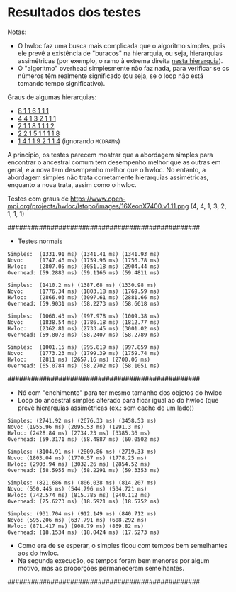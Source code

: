 # Resultados dos testes

Notas:
- O hwloc faz uma busca mais complicada que o algoritmo simples, pois ele prevê
a existência de "buracos" na hierarquia, ou seja, hierarquias assimétricas
(por exemplo, o ramo à extrema direita [nesta hierarquia](/artigos/relações.png)).
- O "algoritmo" overhead simplesmente não faz nada,
para verificar se os números têm realmente significado
(ou seja, se o loop não está tomando tempo significativo).

Graus de algumas hierarquias:
- [8 1 1 6 1 1 1](https://www.open-mpi.org/projects/hwloc/lstopo/images/8Opteron8400.v1.11.png)
- [4 4 1 3 2 1 1 1](https://www.open-mpi.org/projects/hwloc/lstopo/images/16XeonX7400.v1.11.png)
- [2 1 1 8 1 1 1 2](https://www.open-mpi.org/projects/hwloc/lstopo/images/2XeonE5+2ocl.v1.11.png)
- [2 2 1 5 1 1 1 1 8](https://www.open-mpi.org/projects/hwloc/lstopo/images/2Power8.v1.11.png)
- [1 4 1 1 9 2 1 1 4](https://www.open-mpi.org/projects/hwloc/lstopo/images/KNL.SNC4.H50.v1.11.png) (ignorando `MCDRAM`s)

A princípio, os testes parecem mostrar que a abordagem simples para encontrar
o ancestral comum tem desempenho melhor que as outras em geral, e a nova
tem desempenho melhor que o hwloc.
No entanto, a abordagem simples não trata corretamente hierarquias assimétricas,
enquanto a nova trata, assim como o hwloc.

Testes com graus de
https://www.open-mpi.org/projects/hwloc/lstopo/images/16XeonX7400.v1.11.png
(4, 4, 1, 3, 2, 1, 1, 1)

#################################################

- Testes normais
```
Simples:  (1331.91 ms) (1341.41 ms) (1341.93 ms)
Novo:     (1747.46 ms) (1759.96 ms) (1756.78 ms)
Hwloc:    (2807.05 ms) (3051.18 ms) (2904.44 ms)
Overhead: (59.2883 ms) (59.1166 ms) (59.4811 ms)

Simples:  (1410.2 ms) (1387.68 ms) (1330.98 ms)
Novo:     (1776.34 ms) (1803.18 ms) (1769.59 ms)
Hwloc:    (2866.03 ms) (3097.61 ms) (2881.66 ms)
Overhead: (59.9031 ms) (58.2273 ms) (58.6618 ms)
```


```
Simples:  (1060.43 ms) (997.978 ms) (1009.38 ms)
Novo:     (1838.54 ms) (1786.18 ms) (1812.77 ms)
Hwloc:    (2362.81 ms) (2733.45 ms) (3001.02 ms)
Overhead: (59.8078 ms) (58.2407 ms) (58.2789 ms)

Simples:  (1001.15 ms) (995.819 ms) (997.859 ms)
Novo:     (1773.23 ms) (1799.39 ms) (1759.74 ms)
Hwloc:    (2811 ms) (2657.16 ms) (2700.06 ms)
Overhead: (65.0784 ms) (58.2702 ms) (58.1051 ms)
```

#################################################

- Nó com "enchimento" para ter mesmo tamanho dos objetos do hwloc
- Loop do ancestral simples alterado para ficar igual ao do hwloc
(que prevê hierarquias assimétricas (ex.: sem cache de um lado))

```
Simples: (2741.92 ms) (2676.33 ms) (3458.53 ms)
Novo: (1955.96 ms) (2095.53 ms) (1991.3 ms)
Hwloc: (2428.84 ms) (2734.23 ms) (3385.36 ms)
Overhead: (59.3171 ms) (58.4887 ms) (60.0502 ms)

Simples: (3104.91 ms) (2809.86 ms) (2719.33 ms)
Novo: (1803.04 ms) (1770.57 ms) (1778.25 ms)
Hwloc: (2903.94 ms) (3032.26 ms) (2854.52 ms)
Overhead: (58.5955 ms) (58.2291 ms) (59.3353 ms)
```


```
Simples: (821.686 ms) (806.038 ms) (814.207 ms)
Novo: (550.445 ms) (544.796 ms) (534.721 ms)
Hwloc: (742.574 ms) (815.785 ms) (940.112 ms)
Overhead: (25.6273 ms) (18.5921 ms) (18.5752 ms)

Simples: (931.704 ms) (912.149 ms) (840.712 ms)
Novo: (595.206 ms) (637.791 ms) (608.292 ms)
Hwloc: (871.417 ms) (908.79 ms) (869.82 ms)
Overhead: (18.1534 ms) (18.0424 ms) (17.5273 ms)
```

- Como era de se esperar, o simples ficou com tempos bem semelhantes aos do
hwloc.
- Na segunda execução, os tempos foram bem menores por algum motivo, mas as
proporções permaneceram semelhantes.

#################################################
